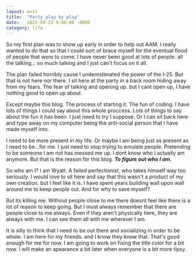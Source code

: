 ```yaml
---
layout: post
title:  "Party play by play"
date:   2022-09-23 9:00:00 -0600
category: life
---
```


So my first plan was to show up early in order to help out AAM. I really wanted to do that so that I could sort of brace myself for the eventual flood of people that were to come. I have never been good at lots of people. all the talking... so much talking and I just can't focus on it all. 

The plan failed horribly cause I underestimated the power of the I-25. But that is not here nor there. I sit here at the party in a back room hiding away from my fears. The fear of talking and opening up. but I cant open up, I have nothing good to open up about. 

Except maybe this blog. The process of starting it. The fun of coding. I have lots of things I could say about this whole proccess. Lots of things to say about the fun it has been. I just need to try I suppose. Or I can sit back here and type away on my computer being the anti-social person that I have made myself into. 

I need to be more present in my life. Or maybe I am being just as present as I need to be...for me. I just need to stop trying to emulate people. Pretending to be someone I am not has messed me up. I dont know who I actually am anymore. But that is the reason for this blog. ***To figure out who I am.***

So who am I? I am Wyatt. A failed perfectionist, who takes himself way too seriously. I would love to sit here and say that this wasn't a product of my own creation. but I feel like it is. I have spent years building wall upon wall around me to keep people out. And for why to save myself?

But its killing me. Without people close to me there doesnt feel like there is a lot of reason to keep going. But I must always remember that there are people close to me always. Even if they aren't physically here, they are always with me. I can see them all with me wherever I am. 

It is silly to think that I need to be out there and socializing in order to be whole. I am here for my friends. and I know they know that. That's good enough for me for now. I am going to work on fixing the title color for a bit now. I will make an apearance a bit later when everyone is a bit more tipsy.